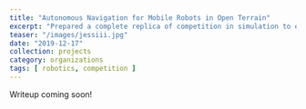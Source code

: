 ```yaml
---
title: "Autonomous Navigation for Mobile Robots in Open Terrain"
excerpt: "Prepared a complete replica of competition in simulation to enable RoboJackets' Intelligent Ground Vehicle Competition robots to be tested realistically. Coded motor control firmware and path planning algorithms to enable more accurate robot motion."
teaser: "/images/jessiii.jpg"
date: "2019-12-17"
collection: projects
category: organizations
tags: [ robotics, competition ]
---
```


Writeup coming soon!
